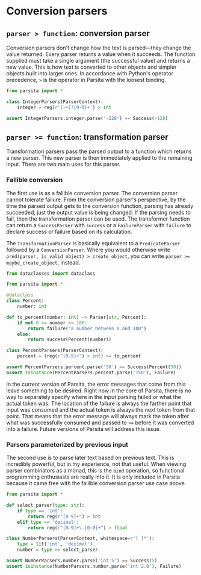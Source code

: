 # Conversion parsers

## `parser > function`: conversion parser

Conversion parsers don't change how the text is parsed—they change the value returned. Every parser returns a value when it succeeds. The function supplied must take a single argument (the successful value) and returns a new value. This is how text is converted to other objects and simpler objects built into larger ones. In accordance with Python's operator precedence, `>` is the operator in Parsita with the loosest binding.

```python
from parsita import *

class IntegerParsers(ParserContext):
    integer = reg(r'[-+]?[0-9]+') > int

assert IntegerParsers.integer.parse('-128') == Success(-128)
```

## `parser >= function`: transformation parser

Transformation parsers pass the parsed output to a function which returns a new parser. This new parser is then immediately applied to the remaining input. There are two main uses for this parser.

### Fallible conversion

The first use is as a fallible conversion parser. The conversion parser cannot tolerate failure. From the conversion parser's perspective, by the time the parsed output gets to the conversion function, parsing has already succeeded, just the output value is being changed. If the parsing needs to fail, then the transformation parser can be used. The transformer function can return a `SuccessParser` with `success` or a `FailureParser` with `failure` to declare success or failure based on its calculation.

The `TransformationParser` is basically equivalent to a `PredicateParser` followed by a `ConversionParser`. Where you would otherwise write `pred(parser, is_valid_object) > create_object`, you can write `parser >= maybe_create_object`, instead.

```python
from dataclasses import dataclass

from parsita import *

@dataclass
class Percent:
    number: int

def to_percent(number: int) -> Parser[str, Percent]:
    if not 0 <= number <= 100:
        return failure("a number between 0 and 100")
    else:
        return success(Percent(number))

class PercentParsers(ParserContext):
    percent = (reg(r"[0-9]+") > int) >= to_percent

assert PercentParsers.percent.parse('50') == Success(Percent(50))
assert isinstance(PercentParsers.percent.parse('150'), Failure)
```

In the current version of Parsita, the error messages that come from this leave something to be desired. Right now in the core of Parsita, there is no way to separately specify where in the input parsing failed or what the actual token was. The location of the failure is always the farther point that input was consumed and the actual token is always the next token from that point. That means that the error message will always mark the token after what was successfully consumed and passed to `>=` before it was converted into a failure. Future versions of Parsita will address this issue.

### Parsers parameterized by previous input

The second use is to parse later text based on previous text. This is incredibly powerful, but in my experience, not that useful. When viewing parser combinators as a monad, this is the `bind` operation, so functional programming enthusiasts are really into it. It is only included in Parsita because it came free with the fallible conversion parser use case above.

```python
from parsita import *

def select_parser(type: str):
    if type == 'int':
        return reg(r"[0-9]+") > int
    elif type == 'decimal':
        return reg(r"[0-9]+\.[0-9]+") > float

class NumberParsers(ParserContext, whitespace=r'[ ]*'):
    type = lit('int', 'decimal')
    number = type >= select_parser

assert NumberParsers.number.parse('int 5') == Success(5)
assert isinstance(NumberParsers.number.parse('int 2.0'), Failure)
```
